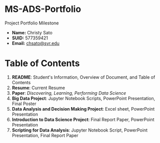 # MS-ADS-Portfolio
Project Portfolio Milestone 

- **Name:** Christy Sato
- **SUID:** 577359421
- **Email:** chsato@syr.edu

# Table of Contents
  1. **README**: Student's Information, Overview of Document, and Table of Contents
  2. **Resume**: Current Resume
  3. **Paper**: *Discovering, Learning, Performing Data Science*
  4. **Big Data Project**: Jupyter Notebook Scripts, PowerPoint Presentation, Final Poster
  5. **Data Analysis and Decision Making Project**: Excel sheet, PowerPoint Presentation
  6. **Introduction to Data Science Project**: Final Report Paper, PowerPoint Presentation
  7. **Scripting for Data Analysis**: Jupyter Notebook Script, PowerPoint Presentation, Final Report Paper
